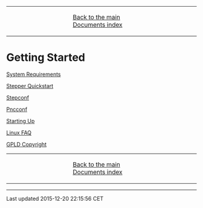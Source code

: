 <table>
<colgroup>
<col width="33%" />
<col width="33%" />
<col width="33%" />
</colgroup>
<tbody>
<tr class="odd">
<td align="left"><p></p></td>
<td align="left"><p><a href="../index.md">Back to the main Documents index</a></p></td>
<td align="left"><p></p></td>
</tr>
</tbody>
</table>

Getting Started
===============

[System Requirements](../src/common/System_Requirements.md)

[Stepper Quickstart](../src/quickstart/stepper_quickstart.md)

[Stepconf](../src/config/stepconf.md)

[Pncconf](../src/config/pncconf.md)

[Starting Up](../src/config/copy_and_run.md)

[Linux FAQ](../src/common/Linux_FAQ.md)

[GPLD Copyright](../src/common/GPLD_Copyright.md)

<table>
<colgroup>
<col width="33%" />
<col width="33%" />
<col width="33%" />
</colgroup>
<tbody>
<tr class="odd">
<td align="left"><p></p></td>
<td align="left"><p><a href="../index.md">Back to the main Documents index</a></p></td>
<td align="left"><p></p></td>
</tr>
</tbody>
</table>

------------------------------------------------------------------------

Last updated 2015-12-20 22:15:56 CET


